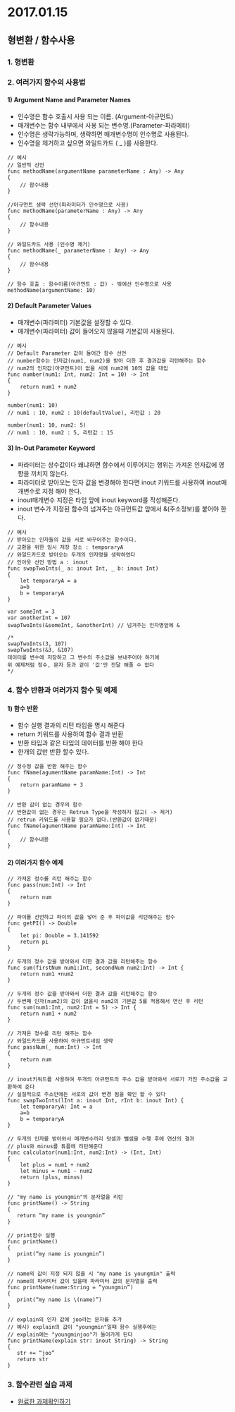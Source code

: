 # 2017.01.15 #

## 형변환 / 함수사용 ##

### 1. 형변환 ###

### 2. 여러가지 함수의 사용법 ###

#### 1) Argument Name and Parameter Names ####
- 인수명은 함수 호출시 사용 되는 이름. (Argument-아규먼트)<br>
- 매개변수는 함수 내부에서 사용 되는 변수명.(Parameter-파라메터)<br>
- 인수명은 생략가능하며, 생략하면 매개변수명이 인수명로 사용된다.<br>
- 인수명을 제거하고 싶으면 와일드카드 ( _ )를 사용한다.<br>

~~~
// 예시 
// 일반적 선언
func methodName(argumentName parameterName : Any) -> Any
{
    // 함수내용
}
  
//아규먼트 생략 선언(파라미터가 인수명으로 사용)
func methodName(parameterName : Any) -> Any
{
    // 함수내용
}
  
// 와일드카드 사용 (인수명 제거)
func methodName(_ parameterName : Any) -> Any
{
    // 함수내용
}

// 함수 호출 : 함수이름(아규먼트 : 값) - 밖에선 인수명으로 사용 
methodName(argumentName: 10)
~~~

#### 2) Default Parameter Values ####
- 매개변수(파라미터) 기본값을 설정할 수 있다.<br>
- 매개변수(파라미터) 값이 들어오지 않을때 기본값이 사용된다.<br>

~~~
// 예시
// Default Parameter 값이 들어간 함수 선언
// number함수는 인자값(num1, num2)을 받아 더한 후 결과값을 리턴해주는 함수
// num2의 인자값(아규먼트)이 없을 시에 num2에 10의 값을 대입
func number(num1: Int, num2: Int = 10) -> Int
{
    return num1 + num2
}
 
number(num1: 10)
// num1 : 10, num2 : 10(defaultValue), 리턴값 : 20

number(num1: 10, num2: 5)
// num1 : 10, num2 : 5, 리턴값 : 15

~~~

#### 3) In-Out Parameter Keyword ####
- 파라미터는 상수값이다 왜냐하면 함수에서 이루어지는 행위는 가져온 인자값에 영향을 끼치지 않는다.<br>
- 파라미터로 받아오는 인자 값을 변경해야 한다면 inout 키워드를 사용하여 
inout매개변수로 지정 해야 한다.<br>
- inout매개변수 지정은 타입 앞에 inout keyword를 작성해준다.<br>
- inout 변수가 지정된 함수의 넘겨주는 아규먼트값 앞에서 &(주소정보)를 붙어야 한다.

~~~
// 예시
// 받아오는 인자들의 값을 서로 바꾸어주는 함수이다.
// 교환을 위한 임시 저장 장소 : temporaryA
// 와일드카드로 받아오는 두개의 인자명을 생략하였다
// 인아웃 선언 방법 a : inout
func swapTwoInts(_ a: inout Int, _ b: inout Int)
{    let temporaryA = a    a=b    b = temporaryA}

var someInt = 3var anotherInt = 107swapTwoInts(&someInt, &anotherInt) // 넘겨주는 인자명앞에 &

/*
swapTwoInts(3, 107) 
swapTwoInts(&3, &107)
데이터를 변수에 저장하고 그 변수의 주소값을 보내주어야 하기에
위 예제처럼 정수, 문자 등과 같이 '값'만 전달 해줄 수 없다
*/
~~~

### 4. 함수 반환과 여러가지 함수 및 예제 ###
#### 1) 함수 반환 ####
- 함수 실행 결과의 리턴 타입을 명시 해준다
- return 키워드를 사용하여 함수 결과 반환
- 반환 타입과 같은 타입의 데이터를 반환 해야 한다
- 한개의 값만 반환 할수 있다.

~~~
// 정수형 값을 반환 해주는 함수
func fName(agumentName paramName:Int) -> Int
{
    return paramName + 3
}

// 반환 값이 없는 경우의 함수
// 반환값이 없는 경우는 Retrun Type을 작성하지 않고( -> 제거) 
// retrun 키워드를 사용할 필요가 없다.(반환값이 없기때문)
func fName(agumentName paramName:Int) -> Int
{
    // 함수내용
}
~~~

#### 2) 여러가지 함수 예제 ####

~~~
// 가져온 정수를 리턴 해주는 함수
func pass(num:Int) -> Int
{
    return num
}

// 파이를 선언하고 파이의 값을 넣어 준 후 파이값을 리턴해주는 함수
func getPI() -> Double
{
    let pi: Double = 3.141592
    return pi
}

// 두개의 정수 값을 받아와서 더한 결과 값을 리턴해주는 함수 
func sum(firstNum num1:Int, secondNum num2:Int) -> Int {
    return num1 +num2
}

// 두개의 정수 값을 받아와서 더한 결과 값을 리턴해주는 함수
// 두번째 인자(num2)의 값이 없을시 num2의 기본값 5를 적용해서 연산 후 리턴
func sum(num1:Int, num2:Int = 5) -> Int {
    return num1 + num2
}

// 가져온 정수를 리턴 해주는 함수
// 와일드카드를 사용하여 아규먼트네임 생략
func passNum(_ num:Int) -> Int
{
    return num
}

// inout키워드를 사용하여 두개의 아규먼트의 주소 값을 받아와서 서로가 가진 주소값을 교환하여 준다
// 실질적으로 주소안에든 서로의 값이 변경 됨을 확인 할 수 있다func swapTwoInts(lInt a: inout Int, rInt b: inout Int) {    let temporaryA: Int = a    a=b    b = temporaryA}

// 두개의 인자를 받아와서 매개변수끼리 덧셈과 뺄셈을 수행 후에 연산의 결과
// plus와 minus를 튜플에 리턴해준다func calculator(num1:Int, num2:Int) -> (Int, Int)
{    let plus = num1 + num2    let minus = num1 - num2    return (plus, minus)}

// "my name is youngmin"의 문자열을 리턴
func printName() -> String
{
   return “my name is youngmin”
}

// print함수 실행
func printName()
{
   print(“my name is youngmin”)
}

// name의 값이 지정 되지 않을 시 "my name is youngmin" 출력
// name의 파라미터 값이 있을때 파라미터 값의 문자열을 출력
func printName(name:String = “youngmin”)
{
   print(“my name is \(name)”)
}

// explain의 인자 값에 joo라는 문자를 추가
// 예시) explain의 값이 "youngmin"일때 함수 실행후에는
// explain에는 "youngminjoo"가 들어가게 된다
func printName(explain str: inout String) -> String
{
   str += “joo”
   return str
}
~~~

### 3. 함수관련 실습 과제 ###
- [완료한 과제확인하기](https://github.com/wargi/SangWookPark_IOS_School6/blob/master/Practice/ToolBox/ToolBox/ToolBox.swift)